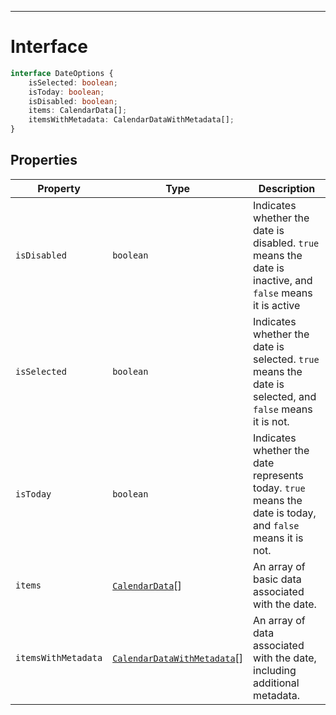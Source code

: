 
***

# Interface

```ts
interface DateOptions {
    isSelected: boolean;
    isToday: boolean;
    isDisabled: boolean;
    items: CalendarData[];
    itemsWithMetadata: CalendarDataWithMetadata[];
}
```

## Properties

| Property | Type | Description |
| ------ | ------ | ------ |
| `isDisabled` | `boolean` | Indicates whether the date is disabled. `true` means the date is inactive, and `false` means it is active |
| `isSelected` | `boolean` | Indicates whether the date is selected. `true` means the date is selected, and `false` means it is not. |
| `isToday` | `boolean` | Indicates whether the date represents today. `true` means the date is today, and `false` means it is not. |
| `items` | [`CalendarData`](CalendarData.md)[] | An array of basic data associated with the date. |
| `itemsWithMetadata` | [`CalendarDataWithMetadata`](../type-aliases/CalendarDataWithMetadata.md)[] | An array of data associated with the date, including additional metadata. |
